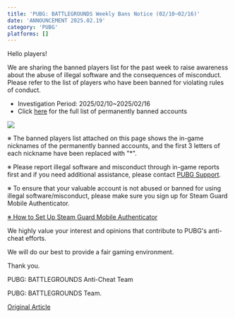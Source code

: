 ```yaml
---
title: 'PUBG: BATTLEGROUNDS Weekly Bans Notice (02/10~02/16)'
date: 'ANNOUNCEMENT 2025.02.19'
category: 'PUBG'
platforms: []
---
```


Hello players!

We are sharing the banned players list for the past week to raise awareness about the abuse of illegal software and the consequences of misconduct. Please refer to the list of players who have been banned for violating rules of conduct.

- Investigation Period: 2025/02/10~2025/02/16
- Click [here](<https://wstatic-prod-boc.krafton.com/common/content/news/20250218/H74mJBuC/250219_WKBL(0210_0216).pdf>) for the full list of permanently banned accounts

![](https://wstatic-prod-boc.krafton.com/common/news/20250218/RmcRJlzt.jpg)

※ The banned players list attached on this page shows the in-game nicknames of the permanently banned accounts, and the first 3 letters of each nickname have been replaced with "\*".

※ Please report illegal software and misconduct through in-game reports first and if you need additional assistance, please contact [PUBG Support](https://support.pubg.com/hc/en-us).

※ To ensure that your valuable account is not abused or banned for using illegal software/misconduct, please make sure you sign up for Steam Guard Mobile Authenticator.

[※ How to Set Up Steam Guard Mobile Authenticator](https://support.pubg.com/hc/en-us/articles/115004196114-How-do-I-set-up-Steam-Guard-)

We highly value your interest and opinions that contribute to PUBG's anti-cheat efforts. 

We will do our best to provide a fair gaming environment.

Thank you.

PUBG: BATTLEGROUNDS Anti-Cheat Team

PUBG: BATTLEGROUNDS Team.

[Original Article](https://www.pubg.com/en/news/8244)

